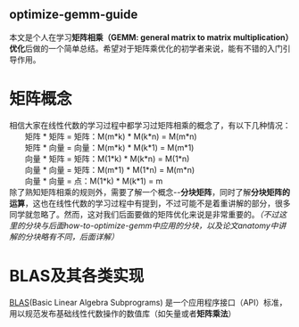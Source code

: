 ## optimize-gemm-guide
本文是个人在学习**矩阵相乘（GEMM: general matrix to matrix multiplication）优化**后做的一个简单总结。希望对于矩阵乘优化的初学者来说，能有不错的入门引导作用。   

# 矩阵概念 #
相信大家在线性代数的学习过程中都学习过矩阵相乘的概念了，有以下几种情况：   
    &emsp;&emsp;矩阵 \* 矩阵 = 矩阵：M(m\*k) \* M(k\*n) = M(m\*n)  
    &emsp;&emsp;矩阵 \* 向量 = 向量：M(m\*k) \* M(k\*1) = M(m\*1)  
    &emsp;&emsp;向量 \* 矩阵 = 矩阵：M(1\*k) \* M(k\*n) = M(1\*n)  
    &emsp;&emsp;向量 \* 向量 = 矩阵：M(m\*1) \* M(1\*n) = M(m\*n)  
    &emsp;&emsp;向量 \* 向量 = 点：M(1\*k) \* M(k\*1) = m  
除了熟知矩阵相乘的规则外，需要了解一个概念--**分块矩阵**，同时了解**分块矩阵的运算**，这也在线性代数的学习过程中有提到，不过可能不是着重讲解的部分，很多同学就忽略了。然而，这对我们后面要做的矩阵优化来说是非常重要的。*（不过这里的分块与后面how-to-optimize-gemm中应用的分块，以及论文anatomy中讲解的分块略有不同，后面详解）*
# BLAS及其各类实现 #
[BLAS](https://zh.wikipedia.org/wiki/BLAS)(Basic Linear Algebra Subprograms) 是一个应用程序接口（API）标准，用以规范发布基础线性代数操作的数值库（如矢量或者**矩阵乘法**）
